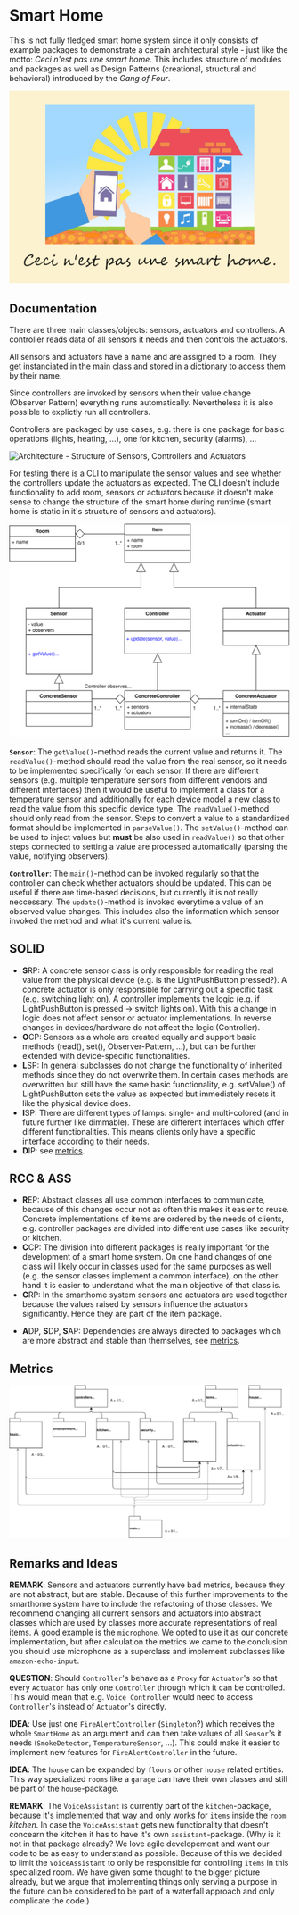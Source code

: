 # Smart Home

This is not fully fledged smart home system since it only consists of example packages to demonstrate a certain architectural style - just like the motto: _Ceci n'est pas une smart home_.
This includes structure of modules and packages as well as Design Patterns (creational, structural and behavioral) introduced by the _Gang of Four_.

![Ceci n'est pas une smart home](../presentations/ceci-nest-pas-une-smart-home.png)

## Documentation

There are three main classes/objects: sensors, actuators and controllers.
A controller reads data of all sensors it needs and then controls the actuators.

All sensors and actuators have a name and are assigned to a room.
They get instanciated in the main class and stored in a dictionary to access them by their name.

Since controllers are invoked by sensors when their value change (Observer Pattern) everything runs automatically.
Nevertheless it is also possible to explictly run all controllers.

Controllers are packaged by use cases, e.g. there is one package for basic operations (lights, heating, ...), one for kitchen, security (alarms), ...

![Architecture - Structure of Sensors, Controllers and Actuators](../presentations/architecture_sensor_controller_actuator.svg)

For testing there is a CLI to manipulate the sensor values and see whether the controllers update the actuators as expected.
The CLI doesn't include functionality to add room, sensors or actuators because it doesn't make sense to change the structure of the smart home during runtime (smart home is static in it's structure of sensors and actuators).

![UML Diagram of Smart Home](../presentations/uml_2020-01-31.svg)

**`Sensor`**:
The `getValue()`-method reads the current value and returns it.
The `readValue()`-method should read the value from the real sensor, so it needs to be implemented specifically for each sensor.
If there are different sensors (e.g. multiple temperature sensors from different vendors and different interfaces) then it would be useful to implement a class for a temperature sensor and additionally for each device model a new class to read the value from this specific device type.
The `readValue()`-method should only read from the sensor.
Steps to convert a value to a standardized format should be implemented in `parseValue()`.
The `setValue()`-method can be used to inject values but **must** be also used in `readValue()` so that other steps connected to setting a value are processed automatically (parsing the value, notifying observers).

**`Controller`**:
The `main()`-method can be invoked regularly so that the controller can check whether actuators should be updated.
This can be useful if there are time-based decisions, but currently it is not really neccessary.
The `update()`-method is invoked everytime a value of an observed value changes.
This includes also the information which sensor invoked the method and what it's current value is.

## SOLID

* **S**RP: A concrete sensor class is only responsible for reading the real value from the physical device (e.g. is the LightPushButton pressed?). A concrete actuator is only responsible for carrying out a specific task (e.g. switching light on). A controller implements the logic (e.g. if LightPushButton is pressed &rarr; switch lights on). With this a change in logic does not affect sensor or actuator implementations. In reverse changes in devices/hardware do not affect the logic (Controller).
* **O**CP: Sensors as a whole are created equally and support basic methods (read(), set(), Observer-Pattern, ...), but can be further extended with device-specific functionalities.
* **L**SP: In general subclasses do not change the functionality of inherited methods since they do not overwrite them. In certain cases methods are overwritten but still have the same basic functionality, e.g. setValue() of LightPushButton sets the value as expected but immediately resets it like the physical device does.
* **I**SP: There are different types of lamps: single- and multi-colored (and in future further like dimmable). These are different interfaces which offer different functionalities. This means clients only have a specific interface according to their needs.
* **D**IP: see [metrics](#metrics).

## RCC & ASS

* **R**EP: Abstract classes all use common interfaces to communicate, because of this changes occur not as often this makes it easier to reuse. Concrete implementations of items are ordered by the needs of clients, e.g. controller packages are divided into different use cases like security or kitchen.
* **C**CP: The division into different packages is really important for the development of a smart home system. On one hand changes of one class will likely occur in classes used for the same purposes as well (e.g. the sensor classes implement a common interface), on the other hand it is easier to understand what the main objective of that class is.
* **C**RP: In the smarthome system sensors and actuators are used together because the values raised by sensors influence the actuators significantly. Hence they are part of the item package.

- **A**DP, **S**DP, **S**AP: Dependencies are always directed to packages which are more abstract and stable than themselves, see [metrics](#metrics).

## Metrics

![Package Structure with Metrics](../presentations/package_structure_2020-01-31.svg)


## Remarks and Ideas

**REMARK**:
Sensors and actuators currently have bad metrics, because they are not abstract, but are stable. Because of this further improvements to the smarthome system have to include the refactoring of those classes. We recommend changing all current sensors and actuators into abstract classes which are used by classes more accurate representations of real items. A good example is the `microphone`. We opted to use it as our concrete implementation, but after calculation the metrics we came to the conclusion you should use microphone as a superclass and implement subclasses like `amazon-echo-input`.

**QUESTION**:
Should `Controller`'s behave as a `Proxy` for `Actuator`'s so that every `Actuator` has only one `Controller` through which it can be controlled.
This would mean that e.g. `Voice Controller` would need to access `Controller`'s instead of `Actuator`'s directly.

**IDEA**:
Use just one `FireAlertController` (`Singleton`?) which receives the whole `SmartHome` as an argument and can then take values of all `Sensor`'s it needs (`SmokeDetector`, `TemperatureSensor`, ...).
This could make it easier to implement new features for `FireAlertController` in the future.

**IDEA**:
The `house` can be expanded by `floors` or other `house` related entities. This way specialized `rooms` like a `garage` can have their own classes and still be part of the `house`-package.

**REMARK**:
The `VoiceAssistant` is currently part of the `kitchen`-package, because it's implemented that way and only works for `items` inside the `room` _kitchen_. In case the `VoiceAssistant` gets new functionality that doesn't concearn the kitchen it has to have it's own `assistant`-package. (Why is it not in that package already? We love agile developement and want our code to be as easy to understand as possible. Because of this we decided to limit the `VoiceAssistant` to only be responsible for controlling `items` in this specialized room. We have given some thought to the bigger picture already, but we argue that implementing things only serving a purpose in the future can be considered to be part of a waterfall approach and only complicate the code.)
